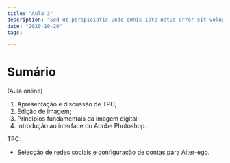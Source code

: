 ```yaml
---
title: "Aula 3"
description: "Sed ut perspiciatis unde omnis iste natus error sit voluptatem"
date: "2020-10-20"
tags:

---
```


# Sumário

(Aula online)

1. Apresentação e discussão de TPC;
2. Edição de imagem;
3. Principios fundamentais da imagem digital;
4. Introdução ao interface do Adobe Photoshop.


TPC:
- Selecção de redes sociais e configuração de contas para Alter-ego.


